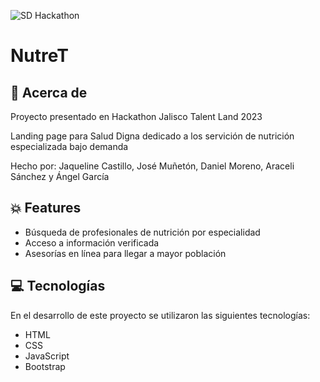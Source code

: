![SD Hackathon](https://user-images.githubusercontent.com/102548166/231571493-5c2ec67f-fe26-4eb8-901c-d50b04747547.png)


# NutreT

## 🚀 Acerca de
Proyecto presentado en Hackathon Jalisco Talent Land 2023

Landing page para Salud Digna dedicado a los servición de nutrición especializada bajo demanda

Hecho por: Jaqueline Castillo, José Muñetón, Daniel Moreno, Araceli Sánchez y Ángel García

## 💥 Features
+ Búsqueda de profesionales de nutrición por especialidad
+ Acceso a información verificada
+ Asesorías en línea para llegar a mayor población

## 💻 Tecnologías
En el desarrollo de este proyecto se utilizaron las siguientes tecnologías:

+ HTML
+ CSS
+ JavaScript
+ Bootstrap


